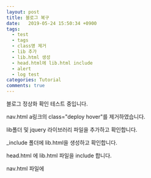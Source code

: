 ```yaml
---
layout: post
title: 블로그 복구
date:   2019-05-24 15:50:34 +0900
tags:
  - test
  - tags
  - class명 제거
  - lib 추가
  - lib.html 생성 
  - head.html에 lib.html include
  - alert
  - log test
categories: Tutorial
comments: true
---
```


블로그 정상화 확인 테스트 중입니다.

nav.html a링크의 class="deploy hover"를 제거하였습니다.

lib폴더 및 jquery 라이브러리 파일을 추가하고 확인합니다.

_include 폴더에 lib.html을 생성하고 확인합니다.

head.html 에 lib.html 파일을 include 합니다.

nav.html 파일에 <script> 및 jquery를 추가하여 alert를 테스트 합니다.